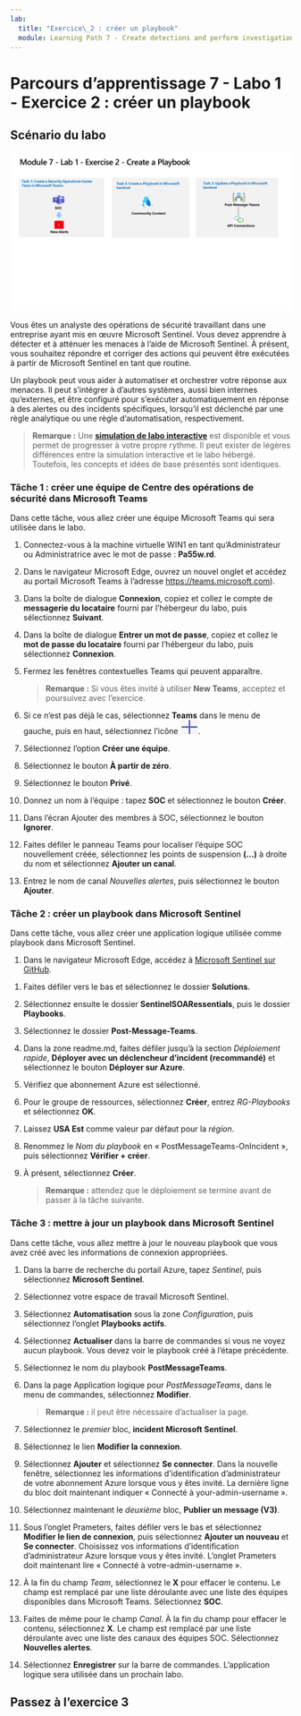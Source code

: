 ```yaml
---
lab:
  title: "Exercice\_2 : créer un playbook"
  module: Learning Path 7 - Create detections and perform investigations using Microsoft Sentinel
---
```


# Parcours d’apprentissage 7 - Labo 1 - Exercice 2 : créer un playbook

## Scénario du labo

![Vue d’ensemble du labo](../Media/SC-200-Lab_Diagrams_Mod7_L1_Ex2.png)

Vous êtes un analyste des opérations de sécurité travaillant dans une entreprise ayant mis en œuvre Microsoft Sentinel. Vous devez apprendre à détecter et à atténuer les menaces à l’aide de Microsoft Sentinel. À présent, vous souhaitez répondre et corriger des actions qui peuvent être exécutées à partir de Microsoft Sentinel en tant que routine.

Un playbook peut vous aider à automatiser et orchestrer votre réponse aux menaces. Il peut s’intégrer à d’autres systèmes, aussi bien internes qu’externes, et être configuré pour s’exécuter automatiquement en réponse à des alertes ou des incidents spécifiques, lorsqu’il est déclenché par une règle analytique ou une règle d’automatisation, respectivement. 

>**Remarque :** Une **[simulation de labo interactive](https://mslabs.cloudguides.com/guides/SC-200%20Lab%20Simulation%20-%20Create%20a%20playbook)** est disponible et vous permet de progresser à votre propre rythme. Il peut exister de légères différences entre la simulation interactive et le labo hébergé. Toutefois, les concepts et idées de base présentés sont identiques.

### Tâche 1 : créer une équipe de Centre des opérations de sécurité dans Microsoft Teams

Dans cette tâche, vous allez créer une équipe Microsoft Teams qui sera utilisée dans le labo.

1. Connectez-vous à la machine virtuelle WIN1 en tant qu’Administrateur ou Administratrice avec le mot de passe : **Pa55w.rd**.  

1. Dans le navigateur Microsoft Edge, ouvrez un nouvel onglet et accédez au portail Microsoft Teams à l’adresse https://teams.microsoft.com).

1. Dans la boîte de dialogue **Connexion**, copiez et collez le compte de **messagerie du locataire** fourni par l’hébergeur du labo, puis sélectionnez **Suivant**.

1. Dans la boîte de dialogue **Entrer un mot de passe**, copiez et collez le **mot de passe du locataire** fourni par l’hébergeur du labo, puis sélectionnez **Connexion**.

1. Fermez les fenêtres contextuelles Teams qui peuvent apparaître.

    >**Remarque :** Si vous êtes invité à utiliser **New Teams**, acceptez et poursuivez avec l’exercice.

1. Si ce n’est pas déjà le cas, sélectionnez **Teams** dans le menu de gauche, puis en haut, sélectionnez l’icône ![plus sign icon](../Media/plus-sign-icon-lab.png).

1. Sélectionnez l’option **Créer une équipe**.

1. Sélectionnez le bouton **À partir de zéro**.

1. Sélectionnez le bouton **Privé**.

1. Donnez un nom à l’équipe : tapez **SOC** et sélectionnez le bouton **Créer**.

1. Dans l’écran Ajouter des membres à SOC, sélectionnez le bouton **Ignorer**. 

1. Faites défiler le panneau Teams pour localiser l’équipe SOC nouvellement créée, sélectionnez les points de suspension **(…)** à droite du nom et sélectionnez **Ajouter un canal**.

1. Entrez le nom de canal *Nouvelles alertes*, puis sélectionnez le bouton **Ajouter**.


### Tâche 2 : créer un playbook dans Microsoft Sentinel

Dans cette tâche, vous allez créer une application logique utilisée comme playbook dans Microsoft Sentinel.

1. Dans le navigateur Microsoft Edge, accédez à [Microsoft Sentinel sur GitHub](https://github.com/Azure/Azure-Sentinel).

<!--- the Azure portal at https://portal.azure.com.

1. In the **Sign in** dialog box, copy and paste in the **Tenant Email** account provided by your lab hosting provider and then select **Next**.

1. In the **Enter password** dialog box, copy and paste in the **Tenant Password** provided by your lab hosting provider and then select **Sign in**.

1. In the Search bar of the Azure portal, type *Sentinel*, then select **Microsoft Sentinel**.

1. Select your Microsoft Sentinel Workspace you created earlier.

1. Select the **Community** page under the *Content management* area on the left side of the page.

1. On the right pane, select the **Onboard community content** link. This opens a new tab in the Microsoft Edge Browser for Microsoft Sentinel GitHub content. **Hint:** You might need to scroll right to see the link. Alternatively, follow this link instead: [Microsoft Sentinel on GitHub](https://github.com/Azure/Azure-Sentinel). --->

1. Faites défiler vers le bas et sélectionnez le dossier **Solutions**.

1. Sélectionnez ensuite le dossier **SentinelSOARessentials**, puis le dossier **Playbooks**.

1. Sélectionnez le dossier **Post-Message-Teams**.

1. Dans la zone readme.md, faites défiler jusqu’à la section *Déploiement rapide*, **Déployer avec un déclencheur d’incident (recommandé)** et sélectionnez le bouton **Déployer sur Azure**.  

1. Vérifiez que abonnement Azure est sélectionné.

1. Pour le groupe de ressources, sélectionnez **Créer**, entrez *RG-Playbooks* et sélectionnez **OK**.

1. Laissez **USA Est** comme valeur par défaut pour la *région*.

1. Renommez le *Nom du playbook* en « PostMessageTeams-OnIncident », puis sélectionnez **Vérifier + créer**.

1. À présent, sélectionnez **Créer**. 

    >**Remarque :** attendez que le déploiement se termine avant de passer à la tâche suivante.

### Tâche 3 : mettre à jour un playbook dans Microsoft Sentinel

Dans cette tâche, vous allez mettre à jour le nouveau playbook que vous avez créé avec les informations de connexion appropriées.

1. Dans la barre de recherche du portail Azure, tapez *Sentinel*, puis sélectionnez **Microsoft Sentinel**.

1. Sélectionnez votre espace de travail Microsoft Sentinel.

1. Sélectionnez **Automatisation** sous la zone *Configuration*, puis sélectionnez l’onglet **Playbooks actifs**.

1. Sélectionnez **Actualiser** dans la barre de commandes si vous ne voyez aucun playbook. Vous devez voir le playbook créé à l’étape précédente.

1. Sélectionnez le nom du playbook **PostMessageTeams**.

1. Dans la page Application logique pour *PostMessageTeams*, dans le menu de commandes, sélectionnez **Modifier**.

    >**Remarque :** il peut être nécessaire d’actualiser la page.

1. Sélectionnez le *premier* bloc, **incident Microsoft Sentinel**.

1. Sélectionnez le lien **Modifier la connexion**.

1. Sélectionnez **Ajouter** et sélectionnez **Se connecter**. Dans la nouvelle fenêtre, sélectionnez les informations d’identification d’administrateur de votre abonnement Azure lorsque vous y êtes invité. La dernière ligne du bloc doit maintenant indiquer « Connecté à your-admin-username ».

1. Sélectionnez maintenant le *deuxième* bloc, **Publier un message (V3)**.

1. Sous l’onglet Prameters, faites défiler vers le bas et sélectionnez **Modifier le lien de connexion**, puis sélectionnez **Ajouter un nouveau** et **Se connecter**. Choisissez vos informations d’identification d’administrateur Azure lorsque vous y êtes invité. L’onglet Prameters doit maintenant lire « Connecté à votre-admin-username ».

1. À la fin du champ *Team*, sélectionnez le **X** pour effacer le contenu. Le champ est remplacé par une liste déroulante avec une liste des équipes disponibles dans Microsoft Teams. Sélectionnez **SOC**.

1. Faites de même pour le champ *Canal*. À la fin du champ pour effacer le contenu, sélectionnez **X**. Le champ est remplacé par une liste déroulante avec une liste des canaux des équipes SOC. Sélectionnez **Nouvelles alertes**.

1. Sélectionnez **Enregistrer** sur la barre de commandes. L’application logique sera utilisée dans un prochain labo.

## Passez à l’exercice 3
